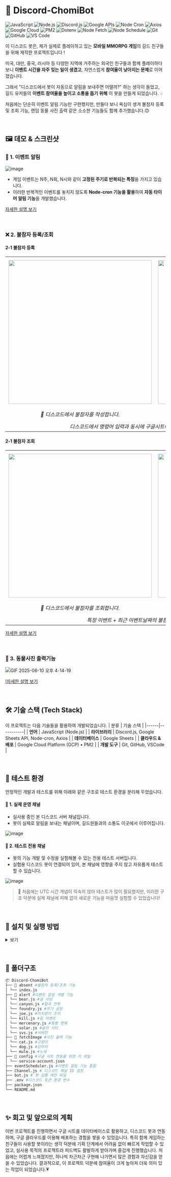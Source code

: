 #  👾 Discord-ChomiBot
![JavaScript](https://img.shields.io/badge/JavaScript-ES6%2B-F7DF1E?style=flat-square&logo=javascript&logoColor=black)
![Node.js](https://img.shields.io/badge/Node.js-20.x-339933?style=flat-square&logo=node.js&logoColor=white)
![Discord.js](https://img.shields.io/badge/Discord.js-14.19.3-blue?style=flat-square&logo=discord&logoColor=white)
![Google APIs](https://img.shields.io/badge/googleapis-149.0.0-green?style=flat-square&logo=google&logoColor=white)
![Node Cron](https://img.shields.io/badge/node--cron-4.0.6-orange?style=flat-square&logo=nodemon&logoColor=white)
![Axios](https://img.shields.io/badge/Axios-1.9.0-lightgrey?style=flat-square&logo=axios&logoColor=white)
![Google Cloud](https://img.shields.io/badge/Google%20Cloud%20Platform-4285F4?style=flat-square&logo=googlecloud&logoColor=white)
![PM2](https://img.shields.io/badge/PM2-blue?style=flat-square&logo=pm2&logoColor=white)
![Dotenv](https://img.shields.io/badge/Dotenv-16.5.0-red?style=flat-square&logo=dotenv&logoColor=white)
![Node Fetch](https://img.shields.io/badge/node--fetch-2.7.0-purple?style=flat-square&logo=nodemon&logoColor=white)
![Node Schedule](https://img.shields.io/badge/node--schedule-2.1.1-yellowgreen?style=flat-square&logo=nodemon&logoColor=white)
![Git](https://img.shields.io/badge/Git-F05032?style=flat-square&logo=git&logoColor=white)
![GitHub](https://img.shields.io/badge/GitHub-181717?style=flat-square&logo=github&logoColor=white)
![VS Code](https://img.shields.io/badge/VS%20Code-007ACC?style=flat-square&logo=visualstudiocode&logoColor=white)


이 디스코드 봇은, 제가 실제로 플레이하고 있는 **모바일 MMORPG 게임**의 길드 친구들을 위해 제작한 프로젝트입니다 !

미국, 대만, 중국, 러시아 등 다양한 지역에 거주하는 외국인 친구들과 함께 플레이하다 보니 
 **이벤트 시간을 자주 잊는 일이 생겼고**,  자연스럽게 **참여율이 낮아지는 문제**로 이어졌습니다.

그래서 "디스코드에서 봇이 자동으로 알림을 보내주면 어떨까?" 하는 생각이 들었고,  
길드 유저들의 **이벤트 참여율을 높이고 소통을 돕기 위해** 이 봇을 만들게 되었습니다. 💡

처음에는 단순히 이벤트 알림 기능만 구현했지만, 만들다 보니 욕심이 생겨
불참자 등록 및 조회 기능, 랜덤 동물 사진 출력 같은 소소한 기능들도 함께 추가했습니다.😊

　
## 🖼️ 데모 & 스크린샷
### 🔔 1. 이벤트 알림
![image](https://github.com/user-attachments/assets/55e2e4d0-7e47-4afc-b736-9c177c871aca)

* 게임 이벤트는 N주, N회, N시와 같이 **고정된 주기로 반복되는 특징**을 가지고 있습니다.
* 이러한 반복적인 이벤트를 놓치지 않도록 **Node-cron 기능을 활용**하여 **자동 타이머 알림 기능**을 개발했습니다.

[자세한 설명 보기](https://github.com/chomi1025/Discord-ChomiBot/wiki/%EC%9D%B4%EB%B2%A4%ED%8A%B8-%EC%95%8C%EB%A6%BC)


　
### ❌ 2. 불참자 등록/조회
#### 2-1 불참자 등록
<table align="center" style="margin: auto; width: 100%;">
  <tr>
    <td align="center" style="padding: 10px; vertical-align: top;">
      <div>
        <img src="https://github.com/user-attachments/assets/2bf85c43-145c-4f7f-bdb8-a69f5fe09e1f" width="450" />
      </div>
    </td>
    <td align="center" style="padding: 10px;">
      <div>
        <img src="https://github.com/user-attachments/assets/bf059b73-faf2-49c7-9259-899f636ee15c" width="450" />
      </div>
    </td>
  </tr>
  
 <tr>
    <td align="center" style="padding-top: 10px;">
      <em>📖 디스코드에서 불참자를 작성합니다.</em>
    </td>
   <td align="center" style="padding-top: 10px;">
      <em>🚀 구글시트에 데이터값이 전송됩니다.</em>
    </td>
  </tr>
  
  <tr>
    <td colspan="2" align="center" style="padding-top: 10px;">
      <em>디스코드에서 명령어 입력과 동시에 구글시트에 실시간으로 작성이 이루어집니다.</em>
    </td>
  </tr>
</table>

#### 2-1 불참자 조회
<table align="center" style="margin: auto; width: 100%;">
  <tr>
    <td align="center" style="padding: 10px; vertical-align: top;">
      <div>
        <img src="https://github.com/user-attachments/assets/2bf85c43-145c-4f7f-bdb8-a69f5fe09e1f" width="450" />
      </div>
    </td>
    <td align="center" style="padding: 10px;">
      <div>
        <img src="https://github.com/user-attachments/assets/bf059b73-faf2-49c7-9259-899f636ee15c" width="450" />
      </div>
    </td>
  </tr>
  
 <tr>
    <td align="center" style="padding-top: 10px;">
      <em>🔎 디스코드에서 불참자를 조회합니다.</em>
    </td>
   <td align="center" style="padding-top: 10px;">
      <em>📖 구글시트에 있던 데이터값을 불러옵니다.</em>
    </td>
  </tr>
  
  <tr>
    <td colspan="2" align="center" style="padding-top: 10px;">
      <em> 특정 이벤트 + 최근 이벤트날짜의 불참자를 조회하는 기능입니다.</em>
    </td>
  </tr>
</table>

[자세한 설명 보기](https://github.com/chomi1025/Discord-ChomiBot/wiki/%EB%B6%88%EC%B0%B8%EC%9E%90-%EB%93%B1%EB%A1%9D-%EC%A1%B0%ED%9A%8C)

　
### 🐶 3. 동물사진 출력기능
![GIF 2025-06-10 오후 4-14-19](https://github.com/user-attachments/assets/273153b8-0b40-4e49-b2e9-901ab36ed407)


[!자세한 설명 보기](https://github.com/chomi1025/Discord-ChomiBot/wiki/%EC%82%AC%EC%A7%84-%EC%B6%9C%EB%A0%A5)

　
## 🛠️ 기술 스택 (Tech Stack)

이 프로젝트는 다음 기술들을 활용하여 개발되었습니다.
| 분류 | 기술 스택 |
|------|-----------|
| **언어** | JavaScript (Node.js) |
| **라이브러리** | Discord.js, Google Sheets API, Node-cron, Axios |
| **데이터베이스** | Google Sheets |
| **클라우드 & 배포** | Google Cloud Platform (GCP) • PM2 |
| **개발 도구** | Git, GitHub, VSCode |

　
## 🧪 테스트 환경
안정적인 개발과 테스트를 위해 아래와 같은 구조로 테스트 환경을 분리해 두었습니다.

#### 🎯 1. 실제 운영 채널
- 실사용 중인 본 디스코드 서버 채널입니다.
- 봇이 실제로 알림을 보내는 채널이며, 길드원들과의 소통도 이곳에서 이루어집니다.

![image](https://github.com/user-attachments/assets/da6ff4be-6eda-4853-aaed-1491e47340c0)


#### 🧪 2. 테스트 전용 채널
- 봇의 기능 개발 및 수정을 실험해볼 수 있는 전용 테스트 서버입니다. 
- 실험용 디스코드 봇이 연결되어 있어, 본 채널에 영향을 주지 않고 자유롭게 테스트할 수 있습니다.

![image](https://github.com/user-attachments/assets/9abdb175-3cfe-4d43-868d-4f0cdb0ef0d2)

>🧠 처음에는 UTC 시간 개념이 익숙지 않아 테스트가 많이 필요했지만, 이러한 구조 덕분에 실제 채널에 피해 없이 새로운 기능을 마음껏 실험할 수 있었습니다!

　
## 🚀 설치 및 실행 방법
<details><summary>보기
</summary>

```
git clone https://github.com/yourname/project-name.git
cd Discord-ChomiBot
npm install
npm start
```
⚠️ 이 봇은 특정 Discord 채널 ID 및 토큰 설정이 필요하여, 기본 상태로는 실행되지 않습니다.
<br>
👉 실제 사용을 위해선 Channel.js 파일에서 Discord 채널설정을 추가해야 합니다.

　
### 실제 사용을 위한 필수 파일 및 설정 안내
### 1. Channel.js 
- 디스코드 채널 ID를 입력하세요
- 예시 :
```js
module.exports = {
  DISCORD_CHANNEL_ID: "여기에_디스코드_채널_ID를_입력하세요",
};
```
### 2. absent/index.js 
- 구글 시트 연동 코드가 포함된 파일입니다.
- 서비스 계정 키 파일 경로를 본인 환경에 맞게 수정하세요.
- 예시:
```js
const path = require("path");
const KEY_FILE_PATH = path.join(__dirname, "..", "config", "service-account.json");

```

### 3. config/service-account.json
- 구글 클라우드에서 생성한 서비스 계정 키(JSON) 파일입니다.
- 프로젝트 내 config 폴더에 넣어 사용합니다.
- 이 파일은 민감한 정보이므로 절대 공개 저장소에 업로드하지 마세요!

</details>

　　
## 📁 폴더구조
```bash
📦 Discord-ChomiBot
├── 📁 absent #불참자 등록/조회 기능
│ └── index.js 
├── 📁 alert #이벤트 알림 개별 기능
│ └── bear.js #곰 사냥
│ └── canyon.js #협곡 전투
│ └── foundry.js #무기 공장
│ └── joe.js #미치광이 조이
│ └── kill.js #킬 이벤트
│ └── mercenary.js #용병 명예
│ └── solar.js #솔라 시티
│ └── svs.js #서버전
├── 📁 fetchImage #사진 출력 기능
│ └── cat.js #고양이
│ └── dog.js #강아지
│ └── mule.js #노새
├── 📁 config #구글 시트 연동을 위한 키 파일
│ └── service-account.json
├── eventScheduler.js #이벤트 알림 기능 종합
├── Channel.js # 디스코드 채널 ID 설정
├── bot.js # 봇 실행 메인 파일
├── .env #디스코드 토큰 환경 변수
├── package.json
└── README.md
```

　
## ✨ 회고 및 앞으로의 계획
이번 프로젝트를 진행하면서 구글 시트를 데이터베이스로 활용하고, 디스코드 봇과 연동하며, 구글 클라우드를 이용해 배포하는 경험을 쌓을 수 있었습니다.
특히 함께 게임하는 친구들이 사용할 봇이라는 생각 덕분에 기획 단계에서 어려움 없이 빠르게 작업할 수 있었고, 실사용 목적의 프로젝트라 피드백도 활발하게 받아가며 즐겁게 진행했습니다.
처음에는 어렵게 느껴졌지만, 하나씩 차근차근 구현해 나가면서 많은 경험과 자신감을 얻을 수 있었습니다.
결과적으로, 이 프로젝트 덕분에 참여율이 크게 높아져 더욱 의미 있는 작업이 되었습니다.💗
